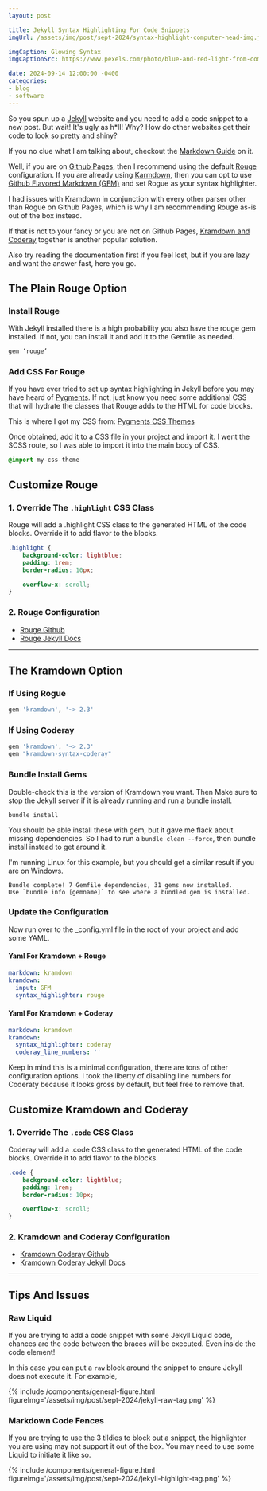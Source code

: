 ```yaml
---
layout: post

title: Jekyll Syntax Highlighting For Code Snippets
imgUrl: /assets/img/post/sept-2024/syntax-highlight-computer-head-img.jpg

imgCaption: Glowing Syntax
imgCaptionSrc: https://www.pexels.com/photo/blue-and-red-light-from-computer-1933900/

date: 2024-09-14 12:00:00 -0400
categories:
- blog
- software
---
```

So you spun up a [Jekyll](https://jekyllrb.com/docs/) website and you need to add a code snippet to a new post. But wait! It's ugly as h*ll! Why? How do other websites get their code to look so pretty and shiny?

If you no clue what I am talking about, checkout the [Markdown Guide](https://www.markdownguide.org/extended-syntax/#fenced-code-blocks) on it.

Well, if you are on [Github Pages](https://pages.github.com/), then I recommend using the default [Rouge](https://github.com/rouge-ruby/rouge) configuration. If you are already using [Karmdown](https://kramdown.gettalong.org/), then you can opt to use [Github Flavored Markdown (GFM)](https://github.github.com/gfm/) and set Rogue as your syntax highlighter.

I had issues with Kramdown in conjunction with every other parser other than Rogue on Github Pages, which is why I am recommending Rouge as-is out of the box instead.

If that is not to your fancy or you are not on Github Pages, [Kramdown and Coderay](https://github.com/kramdown/syntax-coderay) together is another popular solution.

Also try reading the documentation first if you feel lost, but if you are lazy and want the answer fast, here you go.

## The Plain Rouge Option

### Install Rouge

With Jekyll installed there is a high probability you also have the rouge gem installed. If not, you can install it and add it to the Gemfile as needed.

```ruby
gem ‘rouge’
```

### Add CSS For Rouge

If you have ever tried to set up syntax highlighting in Jekyll before you may have heard of [Pygments](https://pygments.org/). If not, just know you need some additional CSS that will hydrate the classes that Rouge adds to the HTML for code blocks.

This is where I got my CSS from: [Pygments CSS Themes](https://jwarby.github.io/jekyll-pygments-themes/languages/ruby.html)

Once obtained, add it to a CSS file in your project and import it. I went the SCSS route, so I was able to import it into the main body of CSS.

```css
@import my-css-theme
```

## Customize Rouge

### 1. Override The `.highlight` CSS Class

Rouge will add a .highlight CSS class to the generated HTML of the code blocks. Override it to add flavor to the blocks.

```css
.highlight {
    background-color: lightblue;
    padding: 1rem;
    border-radius: 10px;

    overflow-x: scroll;
}
```

### 2. Rouge Configuration

- [Rouge Github](https://github.com/rouge-ruby/rouge)
- [Rouge Jekyll Docs](https://jekyllrb.com/docs/liquid/tags/#code-snippet-highlighting)


---
## The Kramdown Option

### If Using Rogue

```ruby
gem 'kramdown', '~> 2.3'
```

### If Using Coderay

```ruby
gem 'kramdown', '~> 2.3'
gem "kramdown-syntax-coderay"
```

### Bundle Install Gems

Double-check this is the version of Kramdown you want. Then Make sure to stop the Jekyll server if it is already running and run a bundle install.

```shell
bundle install
```

You should be able install these with gem, but it gave me flack about missing dependencies. So I had to run a `bundle clean --force`, then bundle install instead to get around it.

I'm running Linux for this example, but you should get a similar result if you are on Windows.

```shell
Bundle complete! 7 Gemfile dependencies, 31 gems now installed.
Use `bundle info [gemname]` to see where a bundled gem is installed.
```

### Update the Configuration

Now run over to the _config.yml file in the root of your project and add some YAML.

#### Yaml For Kramdown + Rouge

```yaml
markdown: kramdown
kramdown:
  input: GFM
  syntax_highlighter: rouge
```

#### Yaml For Kramdown + Coderay

```yaml
markdown: kramdown
kramdown:
  syntax_highlighter: coderay
  coderay_line_numbers: ''
```

Keep in mind this is a minimal configuration, there are tons of other configuration options. I took the liberty of disabling line numbers for Coderaty because it looks gross by default, but feel free to remove that.

## Customize Kramdown and Coderay

### 1. Override The `.code` CSS Class

Coderay will add a .code CSS class to the generated HTML of the code blocks. Override it to add flavor to the blocks.

```css
.code {
    background-color: lightblue;
    padding: 1rem;
    border-radius: 10px;

    overflow-x: scroll;
}
```

### 2. Kramdown and Coderay Configuration

- [Kramdown Coderay Github](https://github.com/kramdown/syntax-coderay)
- [Kramdown Coderay Jekyll Docs](https://jekyllrb.com/docs/configuration/markdown/)

---

## Tips And Issues

### Raw Liquid

If you are trying to add a code snippet with some Jekyll Liquid code, chances are the code between the braces will be executed. Even inside the code element!

In this case you can put a `raw` block around the snippet to ensure Jekyll does not execute it. For example,

{% include /components/general-figure.html figureImg='/assets/img/post/sept-2024/jekyll-raw-tag.png' %}

### Markdown Code Fences

If you are trying to use the 3 tildies to block out a snippet, the highlighter you are using may not support it out of the box. You may need to use some Liquid to initiate it like so.

{% include /components/general-figure.html figureImg='/assets/img/post/sept-2024/jekyll-highlight-tag.png' %}
